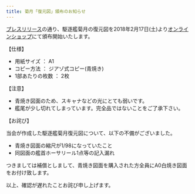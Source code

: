```yaml
---
title: 菊月「復元図」頒布のお知らせ
---
```


[プレスリリース](https://prtimes.jp/main/html/rd/p/000000001.000031198.html)の通り、駆逐艦菊月の復元図を2018年2月17日(土)より[オンラインショップ](https://ec.kikuzukikai.org)にて頒布開始いたします。

【仕様】

- 用紙サイズ ： A1
- コピー方法 ： ジアゾ式コピー(青焼き)
- 1部あたりの枚数 ： 2枚

【注意】

- 青焼き図面のため、スキャナなどの光にとても弱いです。
- 艦尾が少し切れてしまっています。完全品ではないことをご了承下さい。

【お詫び】

当会が作成した駆逐艦菊月復元図について、以下の不備がございました。

- 青焼き図面の縮尺が1/98になっていたこと
- 同図面の艦首ホーサリール1点等の記入漏れ

つきましては補償としまして、青焼き図面を購入された方全員にA0白焼き図面をお付け致します。

以上、確認が遅れたことお詫び申し上げます。
